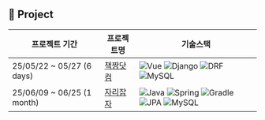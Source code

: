 ## 📁 Project

| 프로젝트 기간 | 프로젝트명 | 기술스택 |
| -------------- | ---------- | -------- |
| 25/05/22 ~ 05/27 (6 days) | [책짱닷컴](https://github.com/Jodndud/ai-library-community-bookjjang.com-) | ![Vue](https://img.shields.io/badge/Vue-3.x-4FC08D?logo=vue.js&logoColor=white) ![Django](https://img.shields.io/badge/Django-4.x-092E20?logo=django&logoColor=white) ![DRF](https://img.shields.io/badge/DRF-3.x-red?logo=django&logoColor=white) ![MySQL](https://img.shields.io/badge/MySQL-8.0-4479A1?logo=mysql&logoColor=white) |
| 25/06/09 ~ 06/25 (1 month) | [자리잡자](https://github.com/Jodndud/businessArea_backend) | ![Java](https://img.shields.io/badge/Java-17-007396?logo=openjdk&logoColor=white) ![Spring](https://img.shields.io/badge/Spring_Boot-3.x-6DB33F?logo=spring&logoColor=white) ![Gradle](https://img.shields.io/badge/Gradle-8.x-02303A?logo=gradle&logoColor=white) ![JPA](https://img.shields.io/badge/Spring_Data_JPA-3.x-6DB33F?logo=spring&logoColor=white) ![MySQL](https://img.shields.io/badge/MySQL-8.0-4479A1?logo=mysql&logoColor=white) |
